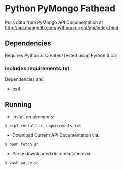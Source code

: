 # Python PyMongo Fathead
Pulls data from PyMongo API Documentation at http://api.mongodb.com/python/current/api/index.html

## Dependencies

Requires Python 3. Created/Tested using Python 3.5.2
### includes requirements.txt

Dependencies are:
* bs4

## Running

* Install requirements:
```
$ pip3 install -r requirements.txt
```

* Download Current API Documentation via:
```
$ bash fetch.sh
```

* Parse downloaded documentation via:
```
$ bash parse.sh
```
